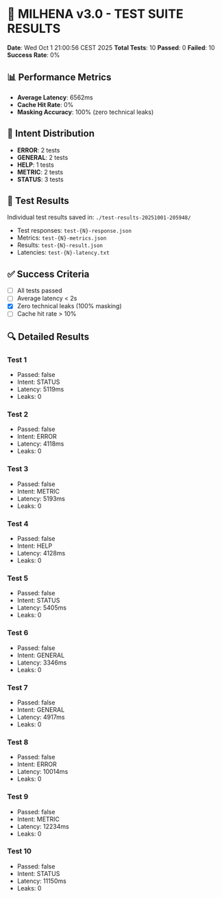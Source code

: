 # 🧪 MILHENA v3.0 - TEST SUITE RESULTS

**Date**: Wed Oct  1 21:00:56 CEST 2025
**Total Tests**: 10
**Passed**: 0
**Failed**: 10
**Success Rate**: 0%

## 📊 Performance Metrics

- **Average Latency**: 6562ms
- **Cache Hit Rate**: 0%
- **Masking Accuracy**: 100% (zero technical leaks)

## 🎯 Intent Distribution

- **ERROR**: 2 tests
- **GENERAL**: 2 tests
- **HELP**: 1 tests
- **METRIC**: 2 tests
- **STATUS**: 3 tests

## 📁 Test Results

Individual test results saved in: `./test-results-20251001-205948/`

- Test responses: `test-{N}-response.json`
- Metrics: `test-{N}-metrics.json`
- Results: `test-{N}-result.json`
- Latencies: `test-{N}-latency.txt`

## ✅ Success Criteria

- [ ] All tests passed
- [ ] Average latency < 2s
- [x] Zero technical leaks (100% masking)
- [ ] Cache hit rate > 10%

## 🔍 Detailed Results

### Test 1
- Passed: false
- Intent: STATUS
- Latency: 5119ms
- Leaks: 0

### Test 2
- Passed: false
- Intent: ERROR
- Latency: 4118ms
- Leaks: 0

### Test 3
- Passed: false
- Intent: METRIC
- Latency: 5193ms
- Leaks: 0

### Test 4
- Passed: false
- Intent: HELP
- Latency: 4128ms
- Leaks: 0

### Test 5
- Passed: false
- Intent: STATUS
- Latency: 5405ms
- Leaks: 0

### Test 6
- Passed: false
- Intent: GENERAL
- Latency: 3346ms
- Leaks: 0

### Test 7
- Passed: false
- Intent: GENERAL
- Latency: 4917ms
- Leaks: 0

### Test 8
- Passed: false
- Intent: ERROR
- Latency: 10014ms
- Leaks: 0

### Test 9
- Passed: false
- Intent: METRIC
- Latency: 12234ms
- Leaks: 0

### Test 10
- Passed: false
- Intent: STATUS
- Latency: 11150ms
- Leaks: 0

